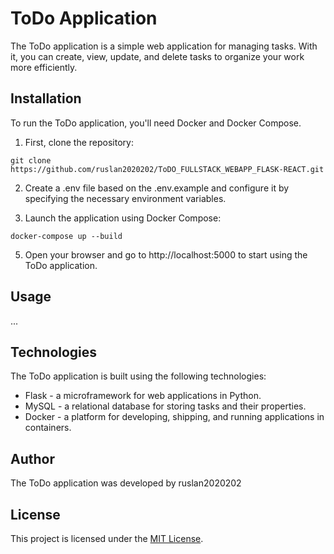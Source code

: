 # ToDo Application

The ToDo application is a simple web application for managing tasks. With it, you can create, view, update, and delete tasks to organize your work more efficiently.

## Installation

To run the ToDo application, you'll need Docker and Docker Compose.

1. First, clone the repository:

```
git clone https://github.com/ruslan2020202/ToDO_FULLSTACK_WEBAPP_FLASK-REACT.git
```

2. Create a .env file based on the .env.example and configure it by specifying the necessary environment variables.

3. Launch the application using Docker Compose:

```
docker-compose up --build
```

5. Open your browser and go to http://localhost:5000 to start using the ToDo application.

## Usage

...

## Technologies

The ToDo application is built using the following technologies:

- Flask - a microframework for web applications in Python.
- MySQL - a relational database for storing tasks and their properties.
- Docker - a platform for developing, shipping, and running applications in containers.

## Author

The ToDo application was developed by ruslan2020202

## License

This project is licensed under the [MIT License](LICENSE).
```

